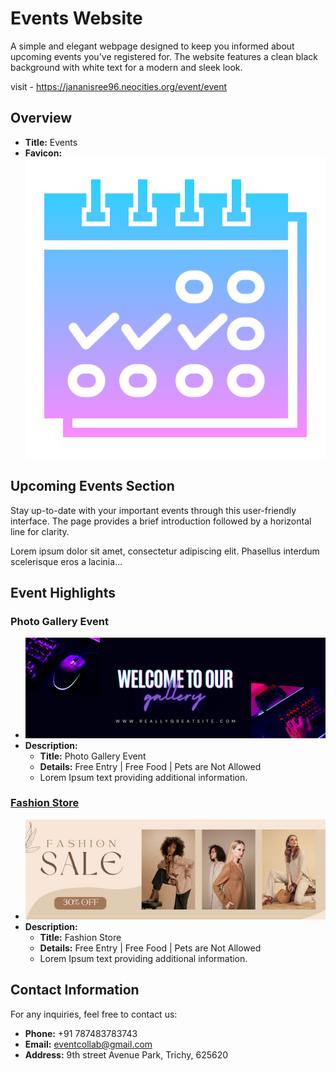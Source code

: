 # Events Website

A simple and elegant webpage designed to keep you informed about upcoming events you've registered for. The website features a clean black background with white text for a modern and sleek look.

visit - https://jananisree96.neocities.org/event/event

## Overview

- **Title:** Events
- **Favicon:** ![Calendar Icon](./img/date.png)

## Upcoming Events Section

Stay up-to-date with your important events through this user-friendly interface. The page provides a brief introduction followed by a horizontal line for clarity.

Lorem ipsum dolor sit amet, consectetur adipiscing elit. Phasellus interdum scelerisque eros a lacinia...

## Event Highlights

### Photo Gallery Event

- ![Event Image 1](./img/event1.png)
- **Description:**
  - **Title:** Photo Gallery Event
  - **Details:** Free Entry | Free Food | Pets are Not Allowed
  - Lorem Ipsum text providing additional information.

### [Fashion Store](http://myntra.com)

- ![Event Image 2](./img/event2.png)
- **Description:**
  - **Title:** Fashion Store
  - **Details:** Free Entry | Free Food | Pets are Not Allowed
  - Lorem Ipsum text providing additional information.

## Contact Information

For any inquiries, feel free to contact us:

- **Phone:** +91 787483783743
- **Email:** eventcollab@gmail.com
- **Address:** 9th street Avenue Park, Trichy, 625620

